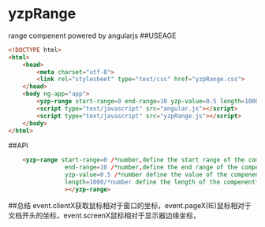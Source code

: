 # yzpRange
range compenent powered by angularjs 
##USEAGE
```html
<!DOCTYPE html>
<html>
	<head>
		<meta charset="utf-8">
		<link rel="stylesheet" type="text/css" href="yzpRange.css">
	</head>
	<body ng-app="app">
		<yzp-range start-range=0 end-range=10 yzp-value=0.5 length=1000></yzp-range>
		<script type="text/javascript" src="angular.js"></script>
		<script type="text/javascript" src="yzpRange.js"></script>
	</body>
</html>
```
##API
```html
    <yzp-range start-range=0 /*number,define the start range of the compenent*/
                end-range=10 /*number,define the end range of the compenent*/
                yzp-value=0.5 /*number define the value of the compenent,max value is 1*/
                length=1000/*number define the length of the compenent*/
                ></yzp-range>
```
##总结
event.clientX获取鼠标相对于窗口的坐标，event.pageX(IE)鼠标相对于文档开头的坐标，event.screenX鼠标相对于显示器边缘坐标，

